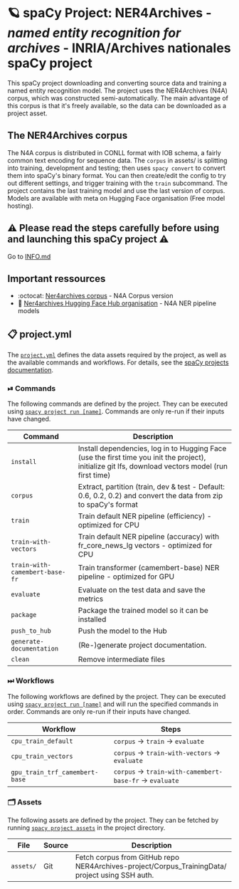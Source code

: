 <!-- SPACY PROJECT: AUTO-GENERATED DOCS START (do not remove) -->

# 🪐 spaCy Project: NER4Archives - *named entity recognition for archives* - INRIA/Archives nationales spaCy project

 This spaCy project downloading and converting source data and training a named entity recognition model. The project uses the NER4Archives (N4A) corpus, which was constructed semi-automatically. The main advantage of this corpus is that it's freely available, so the data can be downloaded as a project asset.
## The NER4Archives corpus
The N4A corpus is distributed in CONLL format with IOB schema, a fairly common text encoding for sequence data. The `corpus` in assets/ is splitting into training, development and testing; then uses `spacy convert` to convert them into spaCy's binary format. You can then create/edit the config to try out different settings, and trigger training with the `train` subcommand. The project contains the last training model and use the last version of corpus. Models are available with meta on Hugging Face organisation (Free model hosting).

## ⚠️ Please read the steps carefully before using and launching this spaCy project ⚠️
Go to [INFO.md](./INFO.md)
## Important ressources
- :octocat: [Ner4archives corpus](https://github.com/NER4Archives-project/Corpus_TrainingData) - N4A Corpus version
- 🤗 [Ner4archives Hugging Face Hub organisation](https://huggingface.co/ner4archives) - N4A NER pipeline models


## 📋 project.yml

The [`project.yml`](project.yml) defines the data assets required by the
project, as well as the available commands and workflows. For details, see the
[spaCy projects documentation](https://spacy.io/usage/projects).

### ⏯ Commands

The following commands are defined by the project. They
can be executed using [`spacy project run [name]`](https://spacy.io/api/cli#project-run).
Commands are only re-run if their inputs have changed.

| Command | Description |
| --- | --- |
| `install` | Install dependencies, log in to Hugging Face (use the first time you init the project), initialize git lfs, download vectors model (run first time) |
| `corpus` | Extract, partition (train, dev & test - Default: 0.6, 0.2, 0.2) and convert the data from zip to spaCy's format |
| `train` | Train default NER pipeline (efficiency) - optimized for CPU |
| `train-with-vectors` | Train default NER pipeline (accuracy) with fr_core_news_lg vectors - optimized for CPU |
| `train-with-camembert-base-fr` | Train transformer (camembert-base) NER pipeline - optimized for GPU |
| `evaluate` | Evaluate on the test data and save the metrics |
| `package` | Package the trained model so it can be installed |
| `push_to_hub` | Push the model to the Hub |
| `generate-documentation` | (Re-)generate project documentation. |
| `clean` | Remove intermediate files |

### ⏭ Workflows

The following workflows are defined by the project. They
can be executed using [`spacy project run [name]`](https://spacy.io/api/cli#project-run)
and will run the specified commands in order. Commands are only re-run if their
inputs have changed.

| Workflow | Steps |
| --- | --- |
| `cpu_train_default` | `corpus` &rarr; `train` &rarr; `evaluate` |
| `cpu_train_vectors` | `corpus` &rarr; `train-with-vectors` &rarr; `evaluate` |
| `gpu_train_trf_camembert-base` | `corpus` &rarr; `train-with-camembert-base-fr` &rarr; `evaluate` |

### 🗂 Assets

The following assets are defined by the project. They can
be fetched by running [`spacy project assets`](https://spacy.io/api/cli#project-assets)
in the project directory.

| File | Source | Description |
| --- | --- | --- |
| `assets/` | Git | Fetch corpus from GitHub repo NER4Archives-project/Corpus_TrainingData/ project using SSH auth. |

<!-- SPACY PROJECT: AUTO-GENERATED DOCS END (do not remove) -->